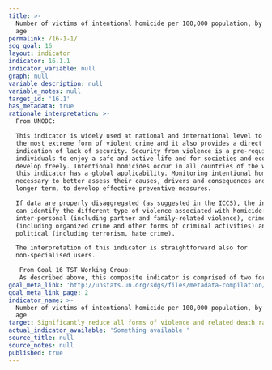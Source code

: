 ```yaml
---
title: >-
  Number of victims of intentional homicide per 100,000 population, by sex and
  age
permalink: /16-1-1/
sdg_goal: 16
layout: indicator
indicator: 16.1.1
indicator_variable: null
graph: null
variable_description: null
variable_notes: null
target_id: '16.1'
has_metadata: true
rationale_interpretation: >-
  From UNODC:

  This indicator is widely used at national and international level to measure
  the most extreme form of violent crime and it also provides a direct
  indication of lack of security. Security from violence is a pre-requisite for
  individuals to enjoy a safe and active life and for societies and economies to
  develop freely. Intentional homicides occur in all countries of the world and
  this indicator has a global applicability. Monitoring intentional homicides is
  necessary to better assess their causes, drivers and consequences and, in the
  longer term, to develop effective preventive measures. 

  If data are properly disaggregated (as suggested in the ICCS), the indicator
  can identify the different type of violence associated with homicide:
  inter-personal (including partner and family-related violence), crime
  (including organized crime and other forms of criminal activities) and
  political (including terrorism, hate crime). 

  The interpretation of this indicator is straightforward also for
  non-specialised users.

   From Goal 16 TST Working Group: 
   As described above, this composite indicator is comprised of two forms of violent deaths. Intentional homicides occur in all countries of the world and have global applicability, while conflict-related deaths occur in countries with ongoing conflicts/wars. Peace is a much broader concept than violent deaths, however, it is difficult to measure many aspects of peace (threats and the fear of violence, insecurity, and other forms of violence, including damages to persons and property). Deaths due to violence are universally and easily understood, are frequently monitored and are comparable with only minor discrepancies in interpretation, largely due to the finality of death. Monitoring intentional homicides is necessary to better assess their causes and consequences and, in the longer term, to develop effective prevention measures. It is based on statistical data routinely produced by law enforcement authorities and/or public health institutions, with a high degree of international comparability. Conflict-related deaths measure the direct impact of conflicts on populations in terms of losses of life.
goal_meta_link: 'http://unstats.un.org/sdgs/files/metadata-compilation/Metadata-Goal-16.pdf'
goal_meta_link_page: 2
indicator_name: >-
  Number of victims of intentional homicide per 100,000 population, by sex and
  age
target: Significantly reduce all forms of violence and related death rates everywhere.
actual_indicator_available: 'Something available '
source_title: null
source_notes: null
published: true
---
```

